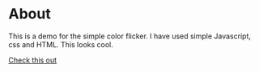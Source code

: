 # About

This is a demo for the simple color flicker.
I have used simple Javascript, css and HTML.
This looks cool.

[Check this out](https://girimohan.github.io/)
